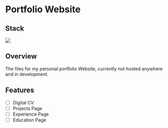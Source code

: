 # Portfolio Website

## Stack

<p>
  <img src="https://skillicons.dev/icons?i=vuejs,js,html,css">
</p>

## Overview

The files for my personal portfolio Website, currently not hosted anywhere and in development. 

## Features

* [ ] Digital CV
* [ ] Projects Page
* [ ] Experience Page
* [ ] Education Page
